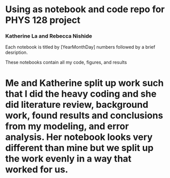 # Using as notebook and code repo for PHYS 128 project
### Katherine La and Rebecca Nishide

Each notebook is titled by [YearMonthDay] numbers followed by a brief desription. 

These notebooks contain all my code, figures, and results 

# Me and Katherine split up work such that I did the heavy coding and she did literature review, background work, found results and conclusions from my modeling, and error analysis. Her notebook looks very different than mine but we split up the work evenly in a way that worked for us. 
